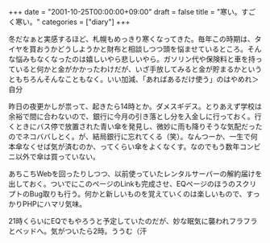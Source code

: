 +++
date = "2001-10-25T00:00:00+09:00"
draft = false
title = "寒い。すごく寒い。"
categories = ["diary"]
+++

冬だなぁと実感するほど、札幌もめっきり寒くなってきた。毎年この時期は、タイヤを買おうかどうしようかと財布と相談しつつ頭を悩ませているところ。そんな悩みもなくなったのは嬉しいやら悲しいやら。ガソリン代や保険料と車を持っていると何かと金がかかったわけだが、いざ手放してみると金が貯まるかというともちろんそんなこともなく。いい加減、「あればあるだけ使う」のはやめれ＞自分

昨日の夜更かしが祟って、起きたら14時とか。ダメスギデス。とりあえず学校は余裕で間に合わないので、銀行に今月の引き落とし分を入金しに行っておく。行くときにバス停で放置された青い傘を発見し、微妙に雨も降りそうな気配だったのでネコババしとく。が、結局銀行に忘れてくる（笑）。なんつーか、一生で何本傘なくせば気が済むのか、ってくらい傘をよくなくす。なのでもう数年コンビニ以外で傘は買っていない。

あちこちWebを回ったりしつつ、以前使っていたレンタルサーバーの解約届けを出しておく。ついでにこのページのLinkも完成させ、EQページのほうのスクリプトのBug取りも行う。何かと新しいものを覚えていくのは楽しいもので、すっかりPHPにハマリ気味。

21時くらいにEQでもやろうと予定していたのだが、妙な眠気に襲われフラフラとベッドへ。気がついたら2時。ううむ（汗
